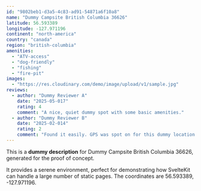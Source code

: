 ```yaml
---
id: "9802beb1-d3a5-4c83-ad91-54871a6f10a8"
name: "Dummy Campsite British Columbia 36626"
latitude: 56.593389
longitude: -127.971196
continent: "north-america"
country: "canada"
region: "british-columbia"
amenities:
  - "ATV-access"
  - "dog-friendly"
  - "fishing"
  - "fire-pit"
images:
  - "https://res.cloudinary.com/demo/image/upload/v1/sample.jpg"
reviews:
  - author: "Dummy Reviewer A"
    date: "2025-05-017"
    rating: 4
    comment: "A nice, quiet dummy spot with some basic amenities."
  - author: "Dummy Reviewer B"
    date: "2025-02-014"
    rating: 2
    comment: "Found it easily. GPS was spot on for this dummy location."
---
```


This is a **dummy description** for Dummy Campsite British Columbia 36626, generated for the proof of concept.

It provides a serene environment, perfect for demonstrating how SvelteKit can handle a large number of static pages. The coordinates are 56.593389, -127.971196.
